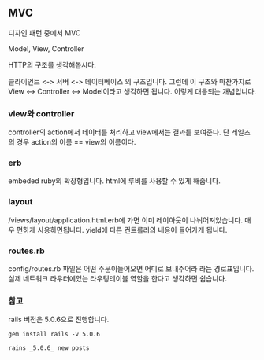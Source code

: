 ## MVC

디자인 패턴 중에서 MVC

Model, View, Controller

 HTTP의 구조를 생각해봅시다.

클라이언트 <-> 서버 <-> 데이터베이스 의 구조입니다. 그런데 이 구조와 마찬가지로 View <-> Controller <-> Model이라고 생각하면 됩니다. 이렇게 대응되는 개념입니다.

### view와 controller

controller의 action에서 데이터를 처리하고 view에서는 결과를 보여준다. 단 레일즈의 경우 action의 이름 == view의 이름이다.

### erb

embeded ruby의 확장형입니다. html에 루비를 사용할 수 있게 해줍니다.

### layout

/views/layout/application.html.erb에 가면 이미 레이아웃이 나뉘어져있습니다. 매우 편하게 사용하면됩니다. yield에 다른 컨트롤러의 내용이 들어가게 됩니다.

### routes.rb

config/routes.rb 파일은 어떤 주문이들어오면 어디로 보내주어라 라는 경로표입니다. 실제 네트워크 라우터에있는 라우팅테이블 역할을 한다고 생각하면 쉽습니다.



### 참고

rails 버전은 5.0.6으로 진행합니다.

`gem install rails -v 5.0.6`

`rains _5.0.6_ new posts`
